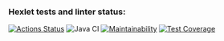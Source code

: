 ### Hexlet tests and linter status:
[![Actions Status](https://github.com/wloodheart/java-project-78/actions/workflows/hexlet-check.yml/badge.svg)](https://github.com/wloodheart/java-project-78/actions)
![Java CI](https://github.com/wloodheart/java-project-71/workflows/Java%20CI/badge.svg)
[![Maintainability](https://api.codeclimate.com/v1/badges/cf17667895cc3ba17683/maintainability)](https://codeclimate.com/github/wloodheart/java-project-78/maintainability)
[![Test Coverage](https://api.codeclimate.com/v1/badges/cf17667895cc3ba17683/test_coverage)](https://codeclimate.com/github/wloodheart/java-project-78/test_coverage)